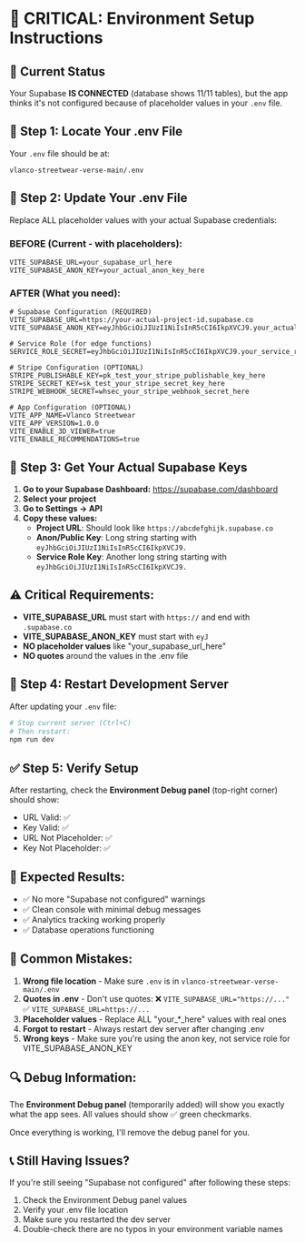 # 🔧 **CRITICAL: Environment Setup Instructions**

## 🚨 **Current Status**
Your Supabase **IS CONNECTED** (database shows 11/11 tables), but the app thinks it's not configured because of placeholder values in your `.env` file.

## 📍 **Step 1: Locate Your .env File**
Your `.env` file should be at:
```
vlanco-streetwear-verse-main/.env
```

## 📝 **Step 2: Update Your .env File**
Replace ALL placeholder values with your actual Supabase credentials:

### **BEFORE (Current - with placeholders):**
```env
VITE_SUPABASE_URL=your_supabase_url_here
VITE_SUPABASE_ANON_KEY=your_actual_anon_key_here
```

### **AFTER (What you need):**
```env
# Supabase Configuration (REQUIRED)
VITE_SUPABASE_URL=https://your-actual-project-id.supabase.co
VITE_SUPABASE_ANON_KEY=eyJhbGciOiJIUzI1NiIsInR5cCI6IkpXVCJ9.your_actual_long_key_here

# Service Role (for edge functions)
SERVICE_ROLE_SECRET=eyJhbGciOiJIUzI1NiIsInR5cCI6IkpXVCJ9.your_service_role_key_here

# Stripe Configuration (OPTIONAL)
STRIPE_PUBLISHABLE_KEY=pk_test_your_stripe_publishable_key_here
STRIPE_SECRET_KEY=sk_test_your_stripe_secret_key_here
STRIPE_WEBHOOK_SECRET=whsec_your_stripe_webhook_secret_here

# App Configuration (OPTIONAL)
VITE_APP_NAME=Vlanco Streetwear
VITE_APP_VERSION=1.0.0
VITE_ENABLE_3D_VIEWER=true
VITE_ENABLE_RECOMMENDATIONS=true
```

## 🔑 **Step 3: Get Your Actual Supabase Keys**

1. **Go to your Supabase Dashboard:** https://supabase.com/dashboard
2. **Select your project**
3. **Go to Settings → API**
4. **Copy these values:**
   - **Project URL**: Should look like `https://abcdefghijk.supabase.co`
   - **Anon/Public Key**: Long string starting with `eyJhbGciOiJIUzI1NiIsInR5cCI6IkpXVCJ9.`
   - **Service Role Key**: Another long string starting with `eyJhbGciOiJIUzI1NiIsInR5cCI6IkpXVCJ9.`

## ⚠️ **Critical Requirements:**
- **VITE_SUPABASE_URL** must start with `https://` and end with `.supabase.co`
- **VITE_SUPABASE_ANON_KEY** must start with `eyJ`
- **NO placeholder values** like "your_supabase_url_here"
- **NO quotes** around the values in the .env file

## 🔄 **Step 4: Restart Development Server**
After updating your `.env` file:
```bash
# Stop current server (Ctrl+C)
# Then restart:
npm run dev
```

## ✅ **Step 5: Verify Setup**
After restarting, check the **Environment Debug panel** (top-right corner) should show:
- URL Valid: ✅
- Key Valid: ✅  
- URL Not Placeholder: ✅
- Key Not Placeholder: ✅

## 🎯 **Expected Results:**
- ✅ No more "Supabase not configured" warnings
- ✅ Clean console with minimal debug messages
- ✅ Analytics tracking working properly
- ✅ Database operations functioning

## 🚨 **Common Mistakes:**
1. **Wrong file location** - Make sure `.env` is in `vlanco-streetwear-verse-main/.env`
2. **Quotes in .env** - Don't use quotes: ❌ `VITE_SUPABASE_URL="https://..."` ✅ `VITE_SUPABASE_URL=https://...`
3. **Placeholder values** - Replace ALL "your_*_here" values with real ones
4. **Forgot to restart** - Always restart dev server after changing .env
5. **Wrong keys** - Make sure you're using the anon key, not service role for VITE_SUPABASE_ANON_KEY

## 🔍 **Debug Information:**
The **Environment Debug panel** (temporarily added) will show you exactly what the app sees. All values should show ✅ green checkmarks.

Once everything is working, I'll remove the debug panel for you.

## 📞 **Still Having Issues?**
If you're still seeing "Supabase not configured" after following these steps:
1. Check the Environment Debug panel values
2. Verify your .env file location
3. Make sure you restarted the dev server
4. Double-check there are no typos in your environment variable names
